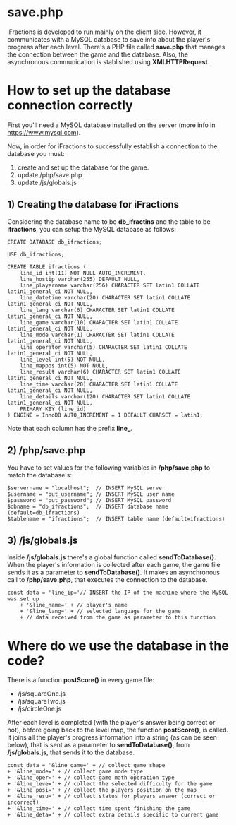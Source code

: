 #  save.php

iFractions is developed to run mainly on the client side. However, it communicates with a MySQL database to save info about the player's progress after each level. There's a PHP file called **save.php** that manages the connection between the game and the database. Also, the asynchronous communication is stablished using **XMLHTTPRequest**.

# How to set up the database connection correctly

First you'll need a MySQL database installed on the server (more info in https://www.mysql.com).

Now, in order for iFractions to successfully establish a connection to the database you must:

1. create and set up the database for the game.
2. update /php/save.php 
3. update /js/globals.js

## 1) Creating the database for iFractions

Considering the database name to be **db_ifractins** and the table to be **ifractions**, you can setup the MySQL database as follows:

	CREATE DATABASE db_ifractions;

	USE db_ifractions;

	CREATE TABLE ifractions (
		line_id int(11) NOT NULL AUTO_INCREMENT,
		line_hostip varchar(255) DEFAULT NULL,
		line_playername varchar(256) CHARACTER SET latin1 COLLATE latin1_general_ci NOT NULL,
		line_datetime varchar(20) CHARACTER SET latin1 COLLATE latin1_general_ci NOT NULL,
		line_lang varchar(6) CHARACTER SET latin1 COLLATE latin1_general_ci NOT NULL,
		line_game varchar(10) CHARACTER SET latin1 COLLATE latin1_general_ci NOT NULL,
		line_mode varchar(1) CHARACTER SET latin1 COLLATE latin1_general_ci NOT NULL,
		line_operator varchar(5) CHARACTER SET latin1 COLLATE latin1_general_ci NOT NULL,
		line_level int(5) NOT NULL,
		line_mappos int(5) NOT NULL,
		line_result varchar(6) CHARACTER SET latin1 COLLATE latin1_general_ci NOT NULL,
		line_time varchar(20) CHARACTER SET latin1 COLLATE latin1_general_ci NOT NULL,
		line_details varchar(120) CHARACTER SET latin1 COLLATE latin1_general_ci NOT NULL,
		PRIMARY KEY (line_id)
	) ENGINE = InnoDB AUTO_INCREMENT = 1 DEFAULT CHARSET = latin1;

Note that each column has the prefix **line_**.

## 2) /php/save.php

You have to set values for the following variables in **/php/save.php** to match the database's:

	$servername = "localhost"; 	// INSERT MySQL server
	$username = "put_username";	// INSERT MySQL user name
	$password = "put_password";	// INSERT MySQL password
	$dbname = "db_ifractions";	// INSERT database name (default=db_ifractions) 
	$tablename = "ifractions";	// INSERT table name (default=ifractions)

## 3) /js/globals.js

Inside **/js/globals.js** there's a global function called **sendToDatabase()**. When the player's information is collected after each game, the game file sends it as a parameter to **sendToDatabase()**. It makes an asynchronous call to **/php/save.php**, that executes the connection to the database.

	const data = 'line_ip='// INSERT the IP of the machine where the MySQL was set up
		+ '&line_name=' + // player's name
		+ '&line_lang=' + // selected language for the game
		+ // data received from the game as parameter to this function


# Where do we use the database in the code?

There is a function **postScore()** in every game file:
* /js/squareOne.js
* /js/squareTwo.js
* /js/circleOne.js

After each level is completed (with the player's answer being correct or not), before going back to the level map, the function **postScore()**, is called. It joins all the player's progress information into a string (as can be seen below), that is sent as a parameter to **sendToDatabase()**, from **/js/globals.js**, that sends it to the database.

	const data = '&line_game=' + // collect game shape
	+ '&line_mode=' + // collect game mode type
	+ '&line_oper=' + // collect game math operation type
	+ '&line_leve=' + // collect the selected difficulty for the game
	+ '&line_posi=' + // collect the players position on the map
	+ '&line_resu=' + // collect status for players answer (correct or incorrect)
	+ '&line_time=' + // collect time spent finishing the game
	+ '&line_deta=' + // collect extra details specific to current game